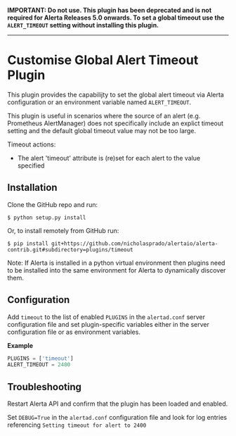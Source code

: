 **IMPORTANT: Do not use. This plugin has been deprecated and is not
required for Alerta Releases 5.0 onwards. To set a global timeout
use the `ALERT_TIMEOUT` setting without installing this plugin.**

---

Customise Global Alert Timeout Plugin
=====================================

This plugin provides the capabilijty to set the global alert timeout via
Alerta configuration or an environment variable named `ALERT_TIMEOUT`.

This plugin is useful in scenarios where the source of an alert (e.g.
Prometheus AlertManager) does not specifically include an explict timeout
setting and the default global timeout value may not be too large.


Timeout actions:

  * The alert 'timeout' attribute is (re)set for each alert to the value specified


Installation
------------

Clone the GitHub repo and run:

    $ python setup.py install

Or, to install remotely from GitHub run:

    $ pip install git+https://github.com/nicholasprado/alertaio/alerta-contrib.git#subdirectory=plugins/timeout

Note: If Alerta is installed in a python virtual environment then plugins
need to be installed into the same environment for Alerta to dynamically
discover them.

Configuration
-------------

Add `timeout` to the list of enabled `PLUGINS` in the `alertad.conf` server
configuration file and set plugin-specific variables either in the server
configuration file or as environment variables.

**Example**

```python
PLUGINS = ['timeout']
ALERT_TIMEOUT = 2400

```

Troubleshooting
---------------

Restart Alerta API and confirm that the plugin has been loaded and enabled.

Set `DEBUG=True` in the `alertad.conf` configuration file and look for log
entries referencing `Setting timeout for alert to 2400`
